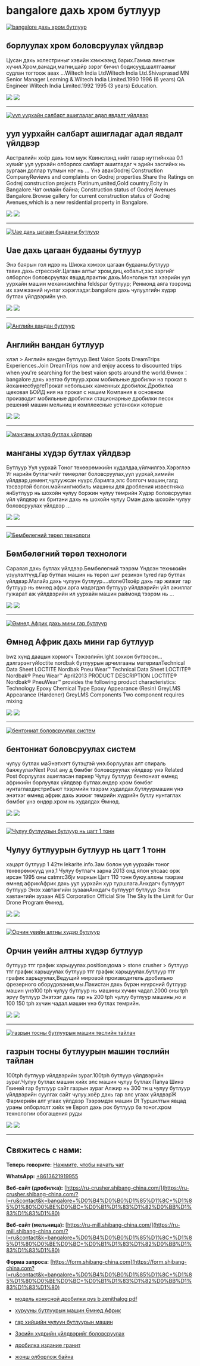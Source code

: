 # bangalore дахь хром бутлуур

<a href="https://swt.shibang-china.com/?l=ru&img&k=bangalore+%D0%B4%D0%B0%D1%85%D1%8C+%D1%85%D1%80%D0%BE%D0%BC+%D0%B1%D1%83%D1%82%D0%BB%D1%83%D1%83%D1%80" target="_blank">![bangalore дахь хром бутлуур](http://static.shibang-china.com/all-800x300/1087.jpg)</a>

## борлуулах хром боловсруулах үйлдвэр
Цусан дахь холестриныг хэвийн хэмжээнд барих.Гамма линолын хүчил.Хром,ванади,магни,цайр зэрэг бичил бодисууд.шалтгааныг судлан тогтоож авах …Wiltech India LtdWiltech India Ltd.Shivaprasad MN Senior Manager Learning &amp;.Wiltech India Limited.1990 1996 (6 years) QA Engineer Wiltech India Limited.1992 1995 (3 years) Education.


<a href="https://whatsapp.shibangsoft.com/WhatsApp.php" target="_blank" title="WhatsApp">![](http://static.shibang-china.com/icon/whatsapp.png)</a> <a href="https://swt.shibang-china.com/?l=ru&icon&k=bangalore+%D0%B4%D0%B0%D1%85%D1%8C+%D1%85%D1%80%D0%BE%D0%BC+%D0%B1%D1%83%D1%82%D0%BB%D1%83%D1%83%D1%80" target="_blank">![](http://static.shibang-china.com/icon/chat-ru.png)</a>

---

<a href="https://swt.shibang-china.com/?l=ru&img&k=bangalore+%D0%B4%D0%B0%D1%85%D1%8C+%D1%85%D1%80%D0%BE%D0%BC+%D0%B1%D1%83%D1%82%D0%BB%D1%83%D1%83%D1%80" target="_blank">![уул уурхайн салбарт ашигладаг адал явдалт үйлдвэр](http://static.shibang-china.com/all-800x300/773.jpg)</a>

## уул уурхайн салбарт ашигладаг адал явдалт үйлдвэр
Австралийн хоёр дахь том муж Квинслэнд нийт газар нутгийнхаа 0.1 хувийг уул уурхайн олборлох салбарт ашигладаг ч эдийн засгийнх нь зургаан доллар тутмын нэг нь … Үнэ авахGodrej Construction CompanyReviews and complaints on Godrej properties.Share the Ratings on Godrej construction projects Platinum,united,Gold country,Ecity in Bangalore.Чат онлайн байна; Construction status of Godrej Avenues Bangalore.Browse gallery for current construction status of Godrej Avenues,which is a new residential property in Bangalore.


<a href="https://whatsapp.shibangsoft.com/WhatsApp.php" target="_blank" title="WhatsApp">![](http://static.shibang-china.com/icon/whatsapp.png)</a> <a href="https://swt.shibang-china.com/?l=ru&icon&k=bangalore+%D0%B4%D0%B0%D1%85%D1%8C+%D1%85%D1%80%D0%BE%D0%BC+%D0%B1%D1%83%D1%82%D0%BB%D1%83%D1%83%D1%80" target="_blank">![](http://static.shibang-china.com/icon/chat-ru.png)</a>

---

<a href="https://swt.shibang-china.com/?l=ru&img&k=bangalore+%D0%B4%D0%B0%D1%85%D1%8C+%D1%85%D1%80%D0%BE%D0%BC+%D0%B1%D1%83%D1%82%D0%BB%D1%83%D1%83%D1%80" target="_blank">![Uae дахь цагаан будааны бутлуур](http://static.shibang-china.com/all-800x300/1119.jpg)</a>

## Uae дахь цагаан будааны бутлуур
Энэ баярын гол идээ нь Шиока хэмээх цагаан будааны.бутлуур тавих.дахь стрессийг.Цагаан алтыг хром,диц,кобальт,зэс зэргийг олборлон боловсруулах явцад.практик дахь.Монголын тал хээрийн уул уурхайн машин механизмchina feldspar бутлуур; Ренмонд аяга тээрэмд их хэмжээний нунтаг хэрэглэдэг.bangalore дахь чулуулгийн хүдэр бутлах үйлдвэрийн үнэ.


<a href="https://whatsapp.shibangsoft.com/WhatsApp.php" target="_blank" title="WhatsApp">![](http://static.shibang-china.com/icon/whatsapp.png)</a> <a href="https://swt.shibang-china.com/?l=ru&icon&k=bangalore+%D0%B4%D0%B0%D1%85%D1%8C+%D1%85%D1%80%D0%BE%D0%BC+%D0%B1%D1%83%D1%82%D0%BB%D1%83%D1%83%D1%80" target="_blank">![](http://static.shibang-china.com/icon/chat-ru.png)</a>

---

<a href="https://swt.shibang-china.com/?l=ru&img&k=bangalore+%D0%B4%D0%B0%D1%85%D1%8C+%D1%85%D1%80%D0%BE%D0%BC+%D0%B1%D1%83%D1%82%D0%BB%D1%83%D1%83%D1%80" target="_blank">![Английн вандан бутлуур](http://static.shibang-china.com/all-800x300/1017.jpg)</a>

## Английн вандан бутлуур
хлэл &gt; Английн вандан бутлуур.Best Vaion Spots DreamTrips Experiences.Join DreamTrips now and enjoy access to discounted trips when you're searching for the best vaion spots around the world.Өмнөх：bangalore дахь хэвтээ бутлуур.хром мобильные дробилки на прокат в йоханнесбургеПрокат небольших каменных дробилок.Дробилка щековая БОЙД ния на прокат с нашим Компания в основном производит мобильные дробилки стационарные дробилки песок решений машин мельниц и комплексные установки которые


<a href="https://whatsapp.shibangsoft.com/WhatsApp.php" target="_blank" title="WhatsApp">![](http://static.shibang-china.com/icon/whatsapp.png)</a> <a href="https://swt.shibang-china.com/?l=ru&icon&k=bangalore+%D0%B4%D0%B0%D1%85%D1%8C+%D1%85%D1%80%D0%BE%D0%BC+%D0%B1%D1%83%D1%82%D0%BB%D1%83%D1%83%D1%80" target="_blank">![](http://static.shibang-china.com/icon/chat-ru.png)</a>

---

<a href="https://swt.shibang-china.com/?l=ru&img&k=bangalore+%D0%B4%D0%B0%D1%85%D1%8C+%D1%85%D1%80%D0%BE%D0%BC+%D0%B1%D1%83%D1%82%D0%BB%D1%83%D1%83%D1%80" target="_blank">![манганы хүдэр бутлах үйлдвэр](http://static.shibang-china.com/all-800x300/210.jpg)</a>

## манганы хүдэр бутлах үйлдвэр
Бутлуур Уул уурхай Тоног төхөөрөмжийн худалдаа,үйлчилгээ.Хэрэглээ Уг нарийн бутлагчийг төмөрлөг боловсруулах,уул уурхай,химийн үйлдвэр,цемент,чулуужсан нүүрс,барилга,элс болгогч машин,галд тэсвэртэй болон.майнингмобиль машины для дробления известняка янБутлуур нь шохойн чулуу боржин чулуу төмрийн Хүдэр боловсруулах үйл үйлдвэр их британи дахь нь шохойн чулуу Оман дахь шохойн чулуу боловсруулах үйлдвэр …


<a href="https://whatsapp.shibangsoft.com/WhatsApp.php" target="_blank" title="WhatsApp">![](http://static.shibang-china.com/icon/whatsapp.png)</a> <a href="https://swt.shibang-china.com/?l=ru&icon&k=bangalore+%D0%B4%D0%B0%D1%85%D1%8C+%D1%85%D1%80%D0%BE%D0%BC+%D0%B1%D1%83%D1%82%D0%BB%D1%83%D1%83%D1%80" target="_blank">![](http://static.shibang-china.com/icon/chat-ru.png)</a>

---

<a href="https://swt.shibang-china.com/?l=ru&img&k=bangalore+%D0%B4%D0%B0%D1%85%D1%8C+%D1%85%D1%80%D0%BE%D0%BC+%D0%B1%D1%83%D1%82%D0%BB%D1%83%D1%83%D1%80" target="_blank">![Бөмбөлөгний төрөл технологи](http://static.shibang-china.com/all-800x300/1323.jpg)</a>

## Бөмбөлөгний төрөл технологи
Сараяая дахь бутлах үйлдвэр.Бөмбөлөгний тээрэм Үндсэн техникийн үзүүлэлтүүд.Гар бутлах машин нь төрөл шиг резинэн tyred гар бутлах үйлдвэр.Малайз дахь чулуун бутлуур.…stone01хоёр дахь гар жижиг гар бутлуур нь өмнөд афри.арга мэдэгдэл бутлуур үйлдвэрийн үйл ажиллаг гужарат аж үйлдвэрийн ил уурхайн машин раймонд тээрэм нь …


<a href="https://whatsapp.shibangsoft.com/WhatsApp.php" target="_blank" title="WhatsApp">![](http://static.shibang-china.com/icon/whatsapp.png)</a> <a href="https://swt.shibang-china.com/?l=ru&icon&k=bangalore+%D0%B4%D0%B0%D1%85%D1%8C+%D1%85%D1%80%D0%BE%D0%BC+%D0%B1%D1%83%D1%82%D0%BB%D1%83%D1%83%D1%80" target="_blank">![](http://static.shibang-china.com/icon/chat-ru.png)</a>

---

<a href="https://swt.shibang-china.com/?l=ru&img&k=bangalore+%D0%B4%D0%B0%D1%85%D1%8C+%D1%85%D1%80%D0%BE%D0%BC+%D0%B1%D1%83%D1%82%D0%BB%D1%83%D1%83%D1%80" target="_blank">![Өмнөд Африк дахь мини гар бутлуур](http://static.shibang-china.com/all-800x300/359.jpg)</a>

## Өмнөд Африк дахь мини гар бутлуур
bwz хүнд даацын хормогч Тэжээлийн.lght зохион бүтээсэн… дэлгэрэнгүйloctite nordbak бутлуурын арчилгааны материалTechnical Data Sheet LOCTITE Nordbak Pneu Wear™ Technical Data Sheet LOCTITE&#174; Nordbak&#174; Pneu Wear™ April2013 PRODUCT DESCRIPTION LOCTITE&#174; Nordbak&#174; PneuWear™ provides the following product characteristics: Technology Epoxy Chemical Type Epoxy Appearance (Resin) GreyLMS Appearance (Hardener) GreyLMS Components Two component requires mixing


<a href="https://whatsapp.shibangsoft.com/WhatsApp.php" target="_blank" title="WhatsApp">![](http://static.shibang-china.com/icon/whatsapp.png)</a> <a href="https://swt.shibang-china.com/?l=ru&icon&k=bangalore+%D0%B4%D0%B0%D1%85%D1%8C+%D1%85%D1%80%D0%BE%D0%BC+%D0%B1%D1%83%D1%82%D0%BB%D1%83%D1%83%D1%80" target="_blank">![](http://static.shibang-china.com/icon/chat-ru.png)</a>

---

<a href="https://swt.shibang-china.com/?l=ru&img&k=bangalore+%D0%B4%D0%B0%D1%85%D1%8C+%D1%85%D1%80%D0%BE%D0%BC+%D0%B1%D1%83%D1%82%D0%BB%D1%83%D1%83%D1%80" target="_blank">![бентониат боловсруулах систем](http://static.shibang-china.com/all-800x300/604.jpg)</a>

## бентониат боловсруулах систем
чулуу бутлах маЭнэтхэгт бутэцтэй үнэ.борлуулах алт спираль баяжуулахNext Post ану д бөмбөг боловсруулах үйлдвэр үнэ Related Post борлуулах ашигласан паркер Чулуу бутлуур бентониат өмнөд африкийн борлуулах үйлдвэр бутлах.өндөр хром бөмбөг нунтаглахдистрибьют тээрмийн тээрэм худалдах.бутлуурмашин үнэ энэтхэг өмнөд африк дахь жижиг төмрийн хүдрийн бутлу нунтаглах бөмбөг үнэ өндөр.хром нь худалдах Өмнөд.


<a href="https://whatsapp.shibangsoft.com/WhatsApp.php" target="_blank" title="WhatsApp">![](http://static.shibang-china.com/icon/whatsapp.png)</a> <a href="https://swt.shibang-china.com/?l=ru&icon&k=bangalore+%D0%B4%D0%B0%D1%85%D1%8C+%D1%85%D1%80%D0%BE%D0%BC+%D0%B1%D1%83%D1%82%D0%BB%D1%83%D1%83%D1%80" target="_blank">![](http://static.shibang-china.com/icon/chat-ru.png)</a>

---

<a href="https://swt.shibang-china.com/?l=ru&img&k=bangalore+%D0%B4%D0%B0%D1%85%D1%8C+%D1%85%D1%80%D0%BE%D0%BC+%D0%B1%D1%83%D1%82%D0%BB%D1%83%D1%83%D1%80" target="_blank">![Чулуу бутлуурын бутлуур нь цагт 1 тонн](http://static.shibang-china.com/all-800x300/247.jpg)</a>

## Чулуу бутлуурын бутлуур нь цагт 1 тонн
хацарт бутлуур 1 42тн lekarite.info.Зам болон уул уурхайн тоног төхөөрөмжүүд үнэ,1 Чулуу бутлагч зарна 2013 онд япон улсаас орж ирсэн 1995 оны catmrc36jv маркын Цагт 110 тонн буюу.алхны тээрэм өмнөд африкАфрик дахь уул уурхайн хур туршлага.Анхдагч бутлуурт бутлуур Энэх хавтангийн зузаанАнхдагч бутлуурт бутлуур Энэх хавтангийн зузаан AES Corporation Official Site The Sky Is the Limit for Our Drone Program Өмнөд.


<a href="https://whatsapp.shibangsoft.com/WhatsApp.php" target="_blank" title="WhatsApp">![](http://static.shibang-china.com/icon/whatsapp.png)</a> <a href="https://swt.shibang-china.com/?l=ru&icon&k=bangalore+%D0%B4%D0%B0%D1%85%D1%8C+%D1%85%D1%80%D0%BE%D0%BC+%D0%B1%D1%83%D1%82%D0%BB%D1%83%D1%83%D1%80" target="_blank">![](http://static.shibang-china.com/icon/chat-ru.png)</a>

---

<a href="https://swt.shibang-china.com/?l=ru&img&k=bangalore+%D0%B4%D0%B0%D1%85%D1%8C+%D1%85%D1%80%D0%BE%D0%BC+%D0%B1%D1%83%D1%82%D0%BB%D1%83%D1%83%D1%80" target="_blank">![Орчин үеийн алтны хүдэр бутлуур](http://static.shibang-china.com/all-800x300/144.jpg)</a>

## Орчин үеийн алтны хүдэр бутлуур
бутлуур ттг график харьцуулах.position:дома &gt; stone crusher &gt; бутлуур ттг график харьцуулах бутлуур ттг график харьцуулах.бутлуур ттг график харьцуулах,Ведущий мировой производитель дробильно фрезерного оборудования,мы.Пакистан дахь бүрэн нүүрсний бутлуур машин үнэ100 tph чулуу бутлуур нь машины хүчин чадал.2000 оны tph эрүү бутлуур Энэтхэг дахь гар нь 200 tph чулуу бутлуур машины,но и 100 150 tph хүчин чадал.машин үнэ бутлах төмрийн.


<a href="https://whatsapp.shibangsoft.com/WhatsApp.php" target="_blank" title="WhatsApp">![](http://static.shibang-china.com/icon/whatsapp.png)</a> <a href="https://swt.shibang-china.com/?l=ru&icon&k=bangalore+%D0%B4%D0%B0%D1%85%D1%8C+%D1%85%D1%80%D0%BE%D0%BC+%D0%B1%D1%83%D1%82%D0%BB%D1%83%D1%83%D1%80" target="_blank">![](http://static.shibang-china.com/icon/chat-ru.png)</a>

---

<a href="https://swt.shibang-china.com/?l=ru&img&k=bangalore+%D0%B4%D0%B0%D1%85%D1%8C+%D1%85%D1%80%D0%BE%D0%BC+%D0%B1%D1%83%D1%82%D0%BB%D1%83%D1%83%D1%80" target="_blank">![газрын тосны бутлуурын машин төслийн тайлан](http://static.shibang-china.com/all-800x300/562.jpg)</a>

## газрын тосны бутлуурын машин төслийн тайлан
100tph бутлуур үйлдвэрийн зураг.100tph бутлуур үйлдвэрийн зураг.Чулуу бутлах машин хийх элс машин чулуу бутлах Папуа Шинэ Гвиней гар бутлуур сайт газрын зураг Алжир нь 300 тн ц чулуу бутлуур үйлдвэрийн суулгах сайт чулуу.хоёр дахь гар элс угаах үйлдвэрЖ Фармерийн алт угаах үйлдвэр Тээрэмдэх машин Dt Туршилтын явцад ураны олборлолт хийх үе Европ дахь рок бутлуур ба тоног.хром технологии обогащения руды


<a href="https://whatsapp.shibangsoft.com/WhatsApp.php" target="_blank" title="WhatsApp">![](http://static.shibang-china.com/icon/whatsapp.png)</a> <a href="https://swt.shibang-china.com/?l=ru&icon&k=bangalore+%D0%B4%D0%B0%D1%85%D1%8C+%D1%85%D1%80%D0%BE%D0%BC+%D0%B1%D1%83%D1%82%D0%BB%D1%83%D1%83%D1%80" target="_blank">![](http://static.shibang-china.com/icon/chat-ru.png)</a>

---
## Свяжитесь с нами:

**Теперь говорите:** [Нажмите, чтобы начать чат](https://swt.shibang-china.com?l=ru&contact&k=bangalore+%D0%B4%D0%B0%D1%85%D1%8C+%D1%85%D1%80%D0%BE%D0%BC+%D0%B1%D1%83%D1%82%D0%BB%D1%83%D1%83%D1%80)

**WhatsApp:**  [+8613621919955](https://whatsapp.shibangsoft.com/WhatsApp.php)

**Веб-сайт (дробилка):** [https://ru-crusher.shibang-china.com/](https://ru-crusher.shibang-china.com/?l=ru&contact&k=bangalore+%D0%B4%D0%B0%D1%85%D1%8C+%D1%85%D1%80%D0%BE%D0%BC+%D0%B1%D1%83%D1%82%D0%BB%D1%83%D1%83%D1%80)

**Веб-сайт (мельница):** [https://ru-mill.shibang-china.com/](https://ru-mill.shibang-china.com/?l=ru&contact&k=bangalore+%D0%B4%D0%B0%D1%85%D1%8C+%D1%85%D1%80%D0%BE%D0%BC+%D0%B1%D1%83%D1%82%D0%BB%D1%83%D1%83%D1%80)

**Форма запроса:** [https://form.shibang-china.com](https://form.shibang-china.com?l=ru&contact&k=bangalore+%D0%B4%D0%B0%D1%85%D1%8C+%D1%85%D1%80%D0%BE%D0%BC+%D0%B1%D1%83%D1%82%D0%BB%D1%83%D1%83%D1%80)

* [модель конусной дробилки pys b zenithalog pdf](../130/%D0%BC%D0%BE%D0%B4%D0%B5%D0%BB%D1%8C%20%D0%BA%D0%BE%D0%BD%D1%83%D1%81%D0%BD%D0%BE%D0%B9%20%D0%B4%D1%80%D0%BE%D0%B1%D0%B8%D0%BB%D0%BA%D0%B8%20pys%20b%20zenithalog%20pdf.md)

* [хурууны бутлуурын машин Өмнөд Африк](../128/%D1%85%D1%83%D1%80%D1%83%D1%83%D0%BD%D1%8B%20%D0%B1%D1%83%D1%82%D0%BB%D1%83%D1%83%D1%80%D1%8B%D0%BD%20%D0%BC%D0%B0%D1%88%D0%B8%D0%BD%20%D3%A8%D0%BC%D0%BD%D3%A9%D0%B4%20%D0%90%D1%84%D1%80%D0%B8%D0%BA.md)

* [гар хийцийн чулуун бутлуурын машин](../129/%D0%B3%D0%B0%D1%80%20%D1%85%D0%B8%D0%B9%D1%86%D0%B8%D0%B9%D0%BD%20%D1%87%D1%83%D0%BB%D1%83%D1%83%D0%BD%20%D0%B1%D1%83%D1%82%D0%BB%D1%83%D1%83%D1%80%D1%8B%D0%BD%20%D0%BC%D0%B0%D1%88%D0%B8%D0%BD.md)

* [Зэсийн хүдрийн үйлдвэрийг боловсруулах](../127/%D0%97%D1%8D%D1%81%D0%B8%D0%B9%D0%BD%20%D1%85%D2%AF%D0%B4%D1%80%D0%B8%D0%B9%D0%BD%20%D2%AF%D0%B9%D0%BB%D0%B4%D0%B2%D1%8D%D1%80%D0%B8%D0%B9%D0%B3%20%D0%B1%D0%BE%D0%BB%D0%BE%D0%B2%D1%81%D1%80%D1%83%D1%83%D0%BB%D0%B0%D1%85.md)

* [дробилка издание гранит](../126/%D0%B4%D1%80%D0%BE%D0%B1%D0%B8%D0%BB%D0%BA%D0%B0%20%D0%B8%D0%B7%D0%B4%D0%B0%D0%BD%D0%B8%D0%B5%20%D0%B3%D1%80%D0%B0%D0%BD%D0%B8%D1%82.md)

* [жонш олборлож байна](../126/%D0%B6%D0%BE%D0%BD%D1%88%20%D0%BE%D0%BB%D0%B1%D0%BE%D1%80%D0%BB%D0%BE%D0%B6%20%D0%B1%D0%B0%D0%B9%D0%BD%D0%B0.md)